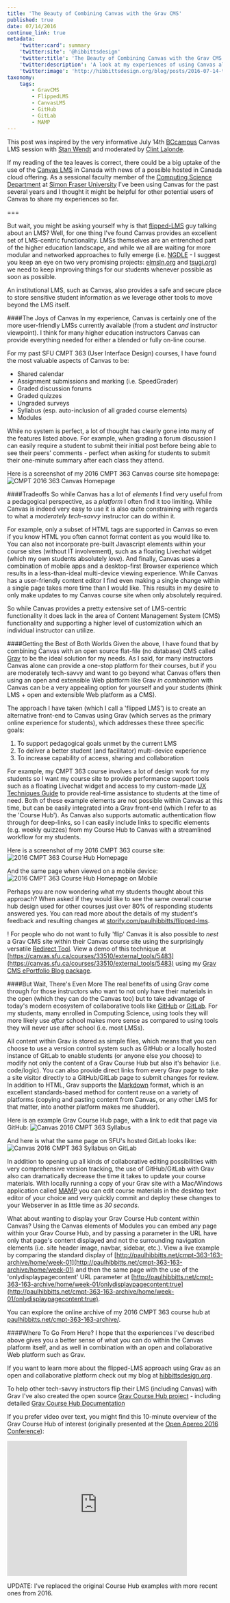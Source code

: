 ```yaml
---
title: 'The Beauty of Combining Canvas with the Grav CMS'
published: true
date: 07/14/2016
continue_link: true
metadata:
    'twitter:card': summary
    'twitter:site': '@hibbittsdesign'
    'twitter:title': 'The Beauty of Combining Canvas with the Grav CMS'
    'twitter:description': 'A look at my experiences of using Canvas along with the Grav CMS at Simon Fraser University.'
    'twitter:image': 'http://hibbittsdesign.org/blog/posts/2016-07-14-the-beauty-of-combining-canvas-lms-with-grav/cmpt-363-163-homepage'
taxonomy:
    tags:
        - GravCMS
        - FlippedLMS
        - CanvasLMS
        - GitHub
        - GitLab
        - MAMP
---
```


This post was inspired by the very informative July 14th [BCcampus](bccampus.ca) Canvas LMS session with [Stan Wendt](https://twitter.com/stanwendt) and moderated by [Clint Lalonde](https://twitter.com/clintlalonde).

If my reading of the tea leaves is correct, there could be a big uptake of the use of the [Canvas LMS](https://www.canvaslms.com/) in Canada with news of a possible hosted in Canada cloud offering. As a sessional faculty member of the [Computing Science Department](http://www.sfu.ca/computing.html) at [Simon Fraser University](http://www.sfu.ca) I've been using Canvas for the past several years and I thought it might be helpful for other potential users of Canvas to share my experiences so far.

===

But wait, you might be asking yourself why is that [flipped-LMS](../2015-12-18-flipped-lms-using-an-open-and-collaborative-platform) guy talking about an LMS? Well, for one thing I've found Canvas provides an excellent set of LMS-centric functionality. LMSs themselves are an entrenched part of the higher education landscape, and while we all are waiting for more modular and networked approaches to fully emerge (i.e. [NGDLE](https://net.educause.edu/ir/library/pdf/eli3035.pdf) - I suggest you keep an eye on two very promising projects: [elmsln.org](https://www.elmsln.org/) and [tsugi.org](http://www.tsugi.org/)) we need to keep improving things for our students whenever possible as soon as possible.

An institutional LMS, such as Canvas, also provides a safe and secure place to store sensitive student information as we leverage other tools to move beyond the LMS itself.

####The Joys of Canvas
In my experience, Canvas is certainly one of the more user-friendly LMSs currently available (from a student _and_ instructor viewpoint). I think for many higher education instructors Canvas can provide everything needed for either a blended or fully on-line course.

For my past SFU CMPT 363 (User Interface Design) courses, I have found the most valuable aspects of Canvas to be:

* Shared calendar
* Assignment submissions and marking (i.e. SpeedGrader)
* Graded discussion forums
* Graded quizzes
* Ungraded surveys
* Syllabus (esp. auto-inclusion of all graded course elements)
* Modules

While no system is perfect, a lot of thought has clearly gone into many of the features listed above. For example, when grading a forum discussion I can easily require a student to submit their initial post before being able to see their peers' comments - perfect when asking for students to submit their one-minute summary after each class they attend.

Here is a screenshot of my 2016 CMPT 363 Canvas course site homepage:
![CMPT 2016 363 Canvas Homepage](cmpt-363-canvas-homepage-2016.png)

####Tradeoffs
So while Canvas has a lot of _elements_ I find very useful from a pedagogical perspective, as a _platform_ I often find it too limiting. While Canvas is indeed very easy to use it is also quite constraining with regards to  what a _moderately tech-savvy_ instructor can do within it.

For example, only a subset of HTML tags are supported in Canvas so even if you know HTML you often cannot format content as you would like to. You can also not incorporate pre-built Javascript elements within your course sites (without IT involvement), such as a floating Livechat widget (which my own students absolutely _love_). And finally, Canvas uses a combination of mobile apps and a desktop-first Browser experience which results in a less-than-ideal multi-device viewing experience. While Canvas has a user-friendly content editor I find even making a single change within a single page takes more time than I would like. This results in my desire to only make updates to my Canvas course site when only absolutely required.

So while Canvas provides a pretty extensive set of LMS-centric functionality it does lack in the area of Content Management System (CMS) functionality and supporting a higher level of customization which an individual instructor can utilize.

####Getting the Best of Both Worlds
Given the above, I have found that by combining Canvas with an open source flat-file (no database) CMS called [Grav](http://getgrav.org) to be the ideal solution for my needs. As I said, for many instructors Canvas alone can provide a one-stop platform for their courses, but if you are moderately tech-savvy and want to go beyond what Canvas offers then using an open and extensible Web platform like Grav _in combination_ with Canvas can be a very appealing option for yourself and your students (think LMS + open and extensible Web platform as a CMS).

The approach I have taken (which I call a 'flipped LMS') is to create an alternative front-end to Canvas using Grav (which serves as the primary online experience for students), which addresses these three specific goals:

1. To support pedagogical goals unmet by the current LMS
2. To deliver a better student (and facilitator) multi-device experience
3. To increase capability of access, sharing and collaboration

For example, my CMPT 363 course involves a lot of design work for my students so I want my course site to provide performance support tools such as a floating Livechat widget and access to my custom-made [UX Techniques Guide](http://paulhibbitts.net/cmpt-363-153/ux-techniques-guide) to provide real-time assistance to students at the time of need. Both of these example elements are not possible within Canvas at this time, but can be easily integrated into a Grav front-end (which I refer to as the 'Course Hub'). As Canvas also supports automatic authentication flow through for deep-links, so I can easily include links to specific elements (e.g. weekly quizzes) from my Course Hub to Canvas with a streamlined workflow for my students.

Here is a screenshot of my 2016 CMPT 363 course site:
![2016 CMPT 363 Course Hub Homepage](cmpt-363-163-homepage.png)

And the same page when viewed on a mobile device:
![2016 CMPT 363 Course Hub Homepage on Mobile](cmpt-363-163-homepage-mobile.png)

Perhaps you are now wondering what my students thought about this approach? When asked if they would like to see the same overall course hub design used for other courses just over 80% of responding students answered yes. You can read more about the details of my student's feedback and resulting changes at [storify.com/paulhibbitts/flipped-lms](https://storify.com/paulhibbitts/flipped-lms).

! For people who do not want to fully 'flip' Canvas it is also possible to _nest_ a Grav CMS site within their Canvas course site using the surprisingly versatile [Redirect Tool](https://www.eduappcenter.com/apps/63#.WUFlPhPysXo). View a demo of this technique at [https://canvas.sfu.ca/courses/33510/external_tools/5483](https://canvas.sfu.ca/courses/33510/external_tools/5483) using my [Grav CMS ePortfolio Blog package](http://learn.hibbittsdesign.org/eportfolioblog).

####But Wait, There's Even More
The real benefits of using Grav come through for those instructors who want to not only have their materials in the open (which they can do the Canvas too) but to take advantage of today's modern ecosystem of collaborative tools like [GitHub](https://github.com) or [GitLab](https://gitlab.com). For my students, many enrolled in Computing Science, using tools they will more likely use _after_ school makes more sense as compared to using tools they will never use after school (i.e. most LMSs).

All content within Grav is stored as simple files, which means that you can choose to use a version control system such as GitHub or a locally hosted instance of GitLab to enable students (or anyone else _you_ choose) to modify not only the content of a Grav Course Hub but also it's behavior (i.e. code/logic). You can also provide direct links from every Grav page to take a site visitor directly to a GitHub/GitLab page to submit changes for review. In addition to HTML, Grav supports the [Markdown](https://daringfireball.net/projects/markdown/) format, which is an excellent standards-based method for content reuse on a variety of platforms (copying and pasting content from Canvas, or any other LMS for that matter, into another platform makes me shudder).

Here is an example Grav Course Hub page, with a link to edit that page via GitHub:
![Canvas 2016 CMPT 363 Syllabus](resources-web-2016.png)

And here is what the same page on SFU's hosted GitLab looks like:
![Canvas 2016 CMPT 363 Syllabus on GitLab](resources-github-2016.png)

In addition to opening up all kinds of collaborative editing possibilities with very comprehensive version tracking, the use of GitHub/GitLab with Grav also can dramatically decrease the time it takes to update your course materials. With locally running a copy of your Grav site with a Mac/Windows application called [MAMP](http://mamp.info) you can edit course materials in the desktop text editor of your choice and very quickly commit and deploy these changes to your Webserver in as little time as _30 seconds_.

What about wanting to display your Grav Course Hub content within Canvas? Using the Canvas elements of Modules you can embed any page within your Grav Course Hub, and by passing a parameter in the URL have only that page's content displayed and not the surrounding navigation elements (i.e. site header image, navbar, sidebar, etc.). View a live example by comparing the standard display of  [http://paulhibbitts.net/cmpt-363-163-archive/home/week-01](http://paulhibbitts.net/cmpt-363-163-archive/home/week-01) and then the same page with the use of the 'onlydisplaypagecontent' URL parameter at [http://paulhibbitts.net/cmpt-363-163-archive/home/week-01/onlydisplaypagecontent:true](http://paulhibbitts.net/cmpt-363-163-archive/home/week-01/onlydisplaypagecontent:true).

You can explore the online archive of my 2016 CMPT 363 course hub at [paulhibbitts.net/cmpt-363-163-archive/](http://www.paulhibbitts.net/cmpt-363-163-archive/).

####Where To Go From Here?
I hope that the experiences I've described above gives you a better sense of what you can do within the Canvas platform itself, and as well in combination with an open and collaborative Web platform such as Grav.

If you want to learn more about the flipped-LMS approach using Grav as an open and collaborative platform check out my blog at [hibbittsdesign.org](http://hibbittsdesign.org/blog).

To help other tech-savvy instructors flip their LMS (including Canvas) with Grav I've also created the open source [Grav Course Hub project](https://github.com/hibbitts-design/grav-skeleton-course-hub) - including detailed [Grav Course Hub Documentation](http://learn.hibbittsdesign.org/coursehub)

If you prefer video over text, you might find this 10-minute overview of the Grav Course Hub of interest (originally presented at the [Open Apereo 2016 Conference](http://conference.apereo.org/)):
<iframe width="420" height="315" src="https://www.youtube.com/embed/XUJIbxDuPpQ" frameborder="0" allowfullscreen></iframe>

UPDATE: I've replaced the original Course Hub examples with more recent ones from 2016.
